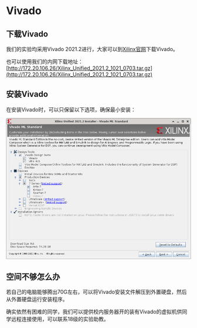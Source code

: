 # Vivado

## 下载Vivado

我们的实验均采用Vivado 2021.2进行，大家可以到[Xilinx官网](https://www.xilinx.com/support/download.html)下载Vivado。

也可以使用我们的内网下载地址：[http://172.20.106.26/Xilinx_Unified_2021.2_1021_0703.tar.gz](http://172.20.106.26/Xilinx_Unified_2021.2_1021_0703.tar.gz)

## 安装Vivado

在安装Vivado时，可以只保留以下选项，确保最小安装：

![vivado_install](../img/vivado_install.png)

## 空间不够怎么办

若自己的电脑能够腾出70G左右，可以将Vivado安装文件解压到外置硬盘，然后从外置硬盘运行安装程序。

确实依然有困难的同学，我们可以提供校内服务器开的装有Vivado的虚拟机供同学远程连接使用，可以联系18级的实验助教。